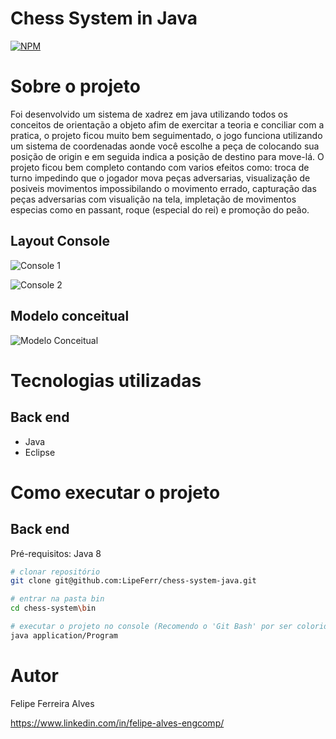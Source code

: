 # Chess System in Java
[![NPM](https://img.shields.io/npm/l/react)](https://github.com/LipeFerr/chess-system-java/blob/main/LICENSE) 

# Sobre o projeto

Foi desenvolvido um sistema de xadrez em java utilizando todos os conceitos de orientação a objeto afim de exercitar
a teoria e conciliar com a pratica, o projeto ficou muito bem seguimentado, o jogo funciona utilizando um sistema de coordenadas
aonde você escolhe a peça de colocando sua posição de origin e em seguida indica a posição de destino para move-lá.
O projeto ficou bem completo contando com varios efeitos como: troca de turno impedindo que o jogador mova peças adversarias, visualização de posiveis movimentos impossibilando o movimento errado, capturação das peças adversarias com visualição na tela, impletação de movimentos especias como en passant, roque (especial do rei) e promoção do peão.

## Layout Console
![Console 1](https://github.com/LipeFerr/img/blob/main/chess-system-java/layout_chess_system1.png)

![Console 2](https://github.com/LipeFerr/img/blob/main/chess-system-java/layout_chess_system2.png)

## Modelo conceitual
![Modelo Conceitual](https://github.com/LipeFerr/img/blob/main/chess-system-java/chess-system-design.png)

# Tecnologias utilizadas
## Back end
- Java
- Eclipse

# Como executar o projeto

## Back end
Pré-requisitos: Java 8

```bash
# clonar repositório
git clone git@github.com:LipeFerr/chess-system-java.git

# entrar na pasta bin
cd chess-system\bin

# executar o projeto no console (Recomendo o 'Git Bash' por ser colorido por padrão)
java application/Program
```

# Autor

Felipe Ferreira Alves

https://www.linkedin.com/in/felipe-alves-engcomp/

